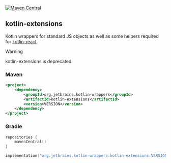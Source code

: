 [![Maven Central](https://img.shields.io/maven-central/v/org.jetbrains.kotlin-wrappers/kotlin-extensions)](https://mvnrepository.com/artifact/org.jetbrains.kotlin-wrappers/kotlin-extensions)

## kotlin-extensions

Kotlin wrappers for standard JS objects as well as some helpers required for
[kotlin-react](https://github.com/JetBrains/kotlin-wrappers/tree/master/kotlin-react).

> [!WARNING]
> kotlin-extensions is deprecated

### Maven

```xml
<project>
    <dependency>
        <groupId>org.jetbrains.kotlin-wrappers</groupId>
        <artifactId>kotlin-extensions</artifactId>
        <version>VERSION</version>
    </dependency>
</project>
```

### Gradle

```kotlin
repositories {
    mavenCentral()
}

implementation("org.jetbrains.kotlin-wrappers:kotlin-extensions:VERSION")
```
